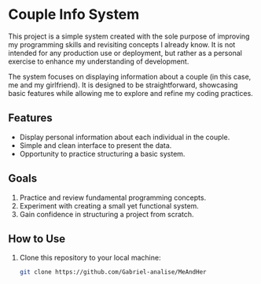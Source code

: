 # Couple Info System

This project is a simple system created with the sole purpose of improving my programming skills and revisiting concepts I already know. It is not intended for any production use or deployment, but rather as a personal exercise to enhance my understanding of development.

The system focuses on displaying information about a couple (in this case, me and my girlfriend). It is designed to be straightforward, showcasing basic features while allowing me to explore and refine my coding practices.

## Features

- Display personal information about each individual in the couple.
- Simple and clean interface to present the data.
- Opportunity to practice structuring a basic system.

## Goals

1. Practice and review fundamental programming concepts.
2. Experiment with creating a small yet functional system.
3. Gain confidence in structuring a project from scratch.

## How to Use

1. Clone this repository to your local machine:
   ```bash
   git clone https://github.com/Gabriel-analise/MeAndHer
